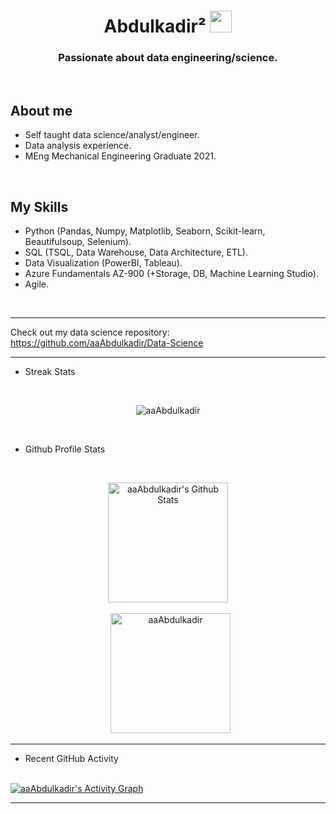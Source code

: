 <h1 align="center">Abdulkadir&sup2 <img src="https://media.giphy.com/media/hvRJCLFzcasrR4ia7z/giphy.gif" width="35"></h1>

<h3 align="center">Passionate about data engineering/science.</h3>

<br/>

## About me
- Self taught data science/analyst/engineer.
- Data analysis experience.
- MEng Mechanical Engineering Graduate 2021.

<br>

## My Skills

- Python (Pandas, Numpy, Matplotlib, Seaborn, Scikit-learn, Beautifulsoup, Selenium).
- SQL (TSQL, Data Warehouse, Data Architecture, ETL).
- Data Visualization (PowerBI, Tableau).
- Azure Fundamentals AZ-900 (+Storage, DB, Machine Learning Studio).
- Agile.

<br>

----
 Check out my data science repository: https://github.com/aaAbdulkadir/Data-Science

----


  - Streak Stats
  <br/>
<p align="center"><img src="https://github-readme-streak-stats.herokuapp.com/?user=aaAbdulkadir&theme=algolia" alt="aaAbdulkadir" /></p>
  <br/>
	
  - Github Profile Stats
  <br/>
  <p align="center">
    <a href="https://github.com/anuraghazra/github-readme-stats"><img alt="aaAbdulkadir's Github Stats" src="https://github-readme-stats.vercel.app/api?username=aaAbdulkadir&show_icons=true&count_private=true&theme=algolia" height="192px"/></a>
<br/>
<br/>
  &nbsp;
	  <img src="https://github-readme-stats.vercel.app/api/top-langs?username=aaAbdulkadir&langs_count=10&show_icons=true&locale=en&layout=compact&theme=algolia" alt="aaAbdulkadir" height="192px"/>
<br/>

----

  - Recent GitHub Activity
  <br/>
   <a href="https://github.com/aaAbdulkadir"><img alt="aaAbdulkadir's Activity Graph" src="https://activity-graph.herokuapp.com/graph?username=aaAbdulkadir&custom_title=aaAbdulkadir's%20Contribution%20Graph&theme=react-dark" /></a>
  <br/>


-----
